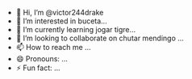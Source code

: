 - 👋 Hi, I’m @victor244drake
- 👀 I’m interested in buceta...
- 🌱 I’m currently learning jogar tigre...
- 💞️ I’m looking to collaborate on chutar mendingo ...
- 📫 How to reach me ...
- 😄 Pronouns: ...
- ⚡ Fun fact: ...

<!---
victor244drake/victor244drake is a ✨ special ✨ repository because its `README.md` (this file) appears on your GitHub profile.
You can click the Preview link to take a look at your changes.
--->
